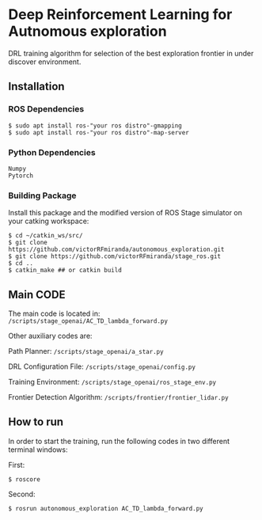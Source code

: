 # Deep Reinforcement Learning for Autnomous exploration

DRL training algorithm for selection of the best exploration frontier in under discover environment.


## Installation

### ROS Dependencies
```
$ sudo apt install ros-"your ros distro"-gmapping
$ sudo apt install ros-"your ros distro"-map-server
```

### Python Dependencies
```
Numpy
Pytorch
```


### Building Package

Install this package and the modified version of ROS Stage simulator on your catking workspace:

```
$ cd ~/catkin_ws/src/
$ git clone https://github.com/victorRFmiranda/autonomous_exploration.git
$ git clone https://github.com/victorRFmiranda/stage_ros.git
$ cd ..
$ catkin_make ## or catkin build
```

## Main CODE

The main code is located in:
`/scripts/stage_openai/AC_TD_lambda_forward.py`

Other auxiliary codes are:

Path Planner: `/scripts/stage_openai/a_star.py`

DRL Configuration File: `/scripts/stage_openai/config.py`

Training Environment: `/scripts/stage_openai/ros_stage_env.py`

Frontier Detection Algorithm: `/scripts/frontier/frontier_lidar.py`

## How to run

In order to start the training, run the following codes in two different terminal windows:

First:
```
$ roscore
```

Second:
```
$ rosrun autonomous_exploration AC_TD_lambda_forward.py
```
